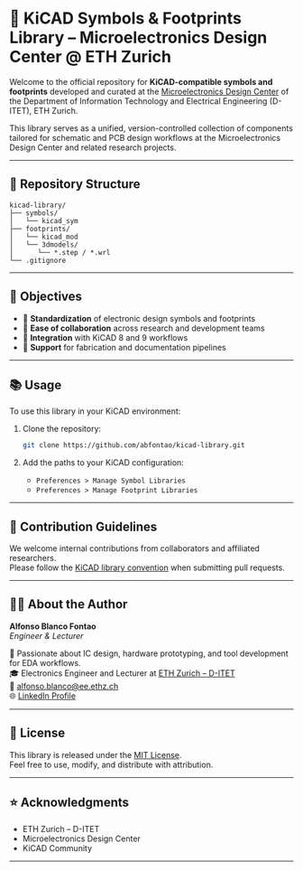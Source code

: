 # 📐 KiCAD Symbols & Footprints Library – Microelectronics Design Center @ ETH Zurich

Welcome to the official repository for **KiCAD-compatible symbols and footprints** developed and curated at the [Microelectronics Design Center](http://www.dz.ethz.ch/) of the Department of Information Technology and Electrical Engineering (D-ITET), ETH Zurich.

This library serves as a unified, version-controlled collection of components tailored for schematic and PCB design workflows at the Microelectronics Design Center and related research projects.

---

## 📁 Repository Structure

```text
kicad-library/
├── symbols/
│   └── kicad_sym
├── footprints/
│   └── kicad_mod
│   └── 3dmodels/
│	   └── *.step / *.wrl
└── .gitignore
```
 
---

## 🎯 Objectives

- 📌 **Standardization** of electronic design symbols and footprints  
- 🧪 **Ease of collaboration** across research and development teams  
- 🧰 **Integration** with KiCAD 8 and 9 workflows  
- 📎 **Support** for fabrication and documentation pipelines

---

## 📚 Usage

To use this library in your KiCAD environment:

1. Clone the repository:
    ```bash
    git clone https://github.com/abfontao/kicad-library.git
    ```

2. Add the paths to your KiCAD configuration:
    - `Preferences > Manage Symbol Libraries`
    - `Preferences > Manage Footprint Libraries`

---

## 📏 Contribution Guidelines

We welcome internal contributions from collaborators and affiliated researchers.  
Please follow the [KiCAD library convention](https://klc.kicad.org/) when submitting pull requests.

---

## 👨‍💻 About the Author

**Alfonso Blanco Fontao**  
_Engineer & Lecturer_

🔬 Passionate about IC design, hardware prototyping, and tool development for EDA workflows.  
🎓 Electronics Engineer and Lecturer at [ETH Zurich – D-ITET](https://www.ethz.ch/en.html)  
📧 alfonso.blanco@ee.ethz.ch  
🌐 [LinkedIn Profile](https://www.linkedin.com/in/alfonso-blanco-fontao-b6214726/)

---

## 📝 License

This library is released under the [MIT License](LICENSE).  
Feel free to use, modify, and distribute with attribution.

---

## ⭐️ Acknowledgments

- ETH Zurich – D-ITET
- Microelectronics Design Center
- KiCAD Community

---
